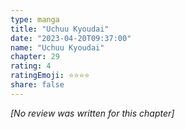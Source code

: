 ```yaml
---
type: manga
title: "Uchuu Kyoudai"
date: "2023-04-20T09:37:00"
name: "Uchuu Kyoudai"
chapter: 29
rating: 4
ratingEmoji: ⭐️⭐️⭐️⭐️
share: false
---
```


*[No review was written for this chapter]*
